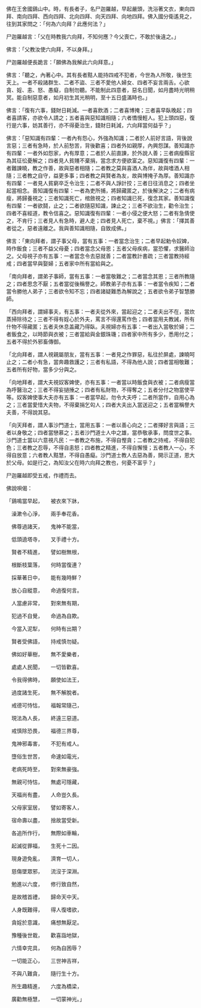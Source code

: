 佛在王舍國鷄山中。時，有長者子，名尸迦羅越，早起嚴頭，洗浴著文衣，東向四拜、南向四拜、西向四拜、北向四拜、向天四拜、向地四拜。佛入國分衛遙見之，往到其家問之：「何為六向拜？此應何法？」

尸迦羅越言：「父在時教我六向拜，不知何應？今父喪亡，不敢於後違之。」

佛言：「父教汝使六向拜，不以身拜。」

尸迦羅越便長跪言：「願佛為我解此六向拜意。」

佛言：「聽之，內著心中。其有長者黠人能持四戒不犯者，今世為人所敬，後世生天上。一者不殺諸群生、二者不盜、三者不愛他人婦女、四者不妄言兩舌。心欲貪、婬、恚、怒、愚癡，自制勿聽。不能制此四意者，惡名日聞，如月盡時光明稍冥。能自制惡意者，如月初生其光稍明，至十五日盛滿時也。」

佛言：「復有六事，錢財日耗減。一者喜飲酒；二者喜博掩；三者喜早臥晚起；四者喜請客，亦欲令人請之；五者喜與惡知識相隨；六者憍慢輕人。犯上頭四惡，復行是六事，妨其善行，亦不得憂治生，錢財日耗減，六向拜當何益乎？」

佛言：「惡知識有四輩：一者內有怨心，外強為知識；二者於人前好言語，背後說言惡；三者有急時，於人前愁苦，背後歡喜；四者外如親厚，內興怨謀。善知識亦有四輩：一者外如怨家，內有厚意；二者於人前直諫，於外說人善；三者病瘦縣官為其征彸憂解之；四者見人貧賤不棄捐，當念求方便欲富之。惡知識復有四輩：一者難諫曉，教之作善，故與惡者相隨；二者教之莫與喜酒人為伴，故與嗜酒人相隨；三者教之自守，益更多事；四者教之與賢者為友，故與博掩子為厚。善知識亦有四輩：一者見人貧窮卒乏令治生；二者不與人諍計挍；三者日往消息之；四者坐起當相念。善知識復有四輩：一者為吏所捕，將歸藏匿之，於後解決之；二者有病瘦，將歸養視之；三者知識死亡，棺斂視之；四者知識已死，復念其家。善知識復有四輩：一者欲鬪，止之；二者欲隨惡知識，諫止之；三者不欲治生，勸令治生；四者不喜經道，教令信喜之。惡知識復有四輩：一者小侵之便大怒；二者有急倩使之，不肯行；三者見人有急時，避人走；四者見人死亡，棄不視。」佛言：「擇其善者從之，惡者遠離之。我與善知識相隨，自致成佛。」

佛言：「東向拜者，謂子事父母，當有五事：一者當念治生；二者早起勅令奴婢，時作飯食；三者不益父母憂；四者當念父母恩；五者父母疾病，當恐懼，求醫師治之。父母視子亦有五事：一者當念令去惡就善；二者當教計書疏；三者當教持經戒；四者當早與娶婦；五者家中所有當給與之。

「南向拜者，謂弟子事師，當有五事：一者當敬難之；二者當念其恩；三者所教隨之；四者思念不厭；五者當從後稱譽之。師教弟子亦有五事：一者當令疾知；二者當令勝他人弟子；三者欲令知不忘；四者諸疑難悉為解說之；五者欲令弟子智慧勝師。

「西向拜者，謂婦事夫，有五事：一者夫從外來，當起迎之；二者夫出不在，當炊蒸掃除待之；三者不得有婬心於外夫，罵言不得還罵作色；四者當用夫教誡，所有什物不得藏匿；五者夫休息盖藏乃得臥。夫視婦亦有五事：一者出入當敬於婦；二者飯食之，以時節與衣被；三者當給與金銀珠璣；四者家中所有多少，悉用付之；五者不得於外邪畜傳御。

「北向拜者，謂人視親屬朋友，當有五事：一者見之作罪惡，私往於屏處，諫曉呵止之；二者小有急，當奔趣救護之；三者有私語，不得為他人說；四者當相敬難；五者所有好物，當多少分與之。

「向地拜者，謂大夫視奴客婢使，亦有五事：一者當以時飯食與衣被；二者病瘦當為呼醫治之；三者不得妄撾捶之；四者有私財物，不得奪之；五者分付之物當使平等。奴客婢使事大夫亦有五事：一者當早起，勿令大夫呼；二者所當作，自用心為之；三者當愛惜大夫物，不得棄捐乞匃人；四者大夫出入當送迎之；五者當稱譽大夫善，不得說其惡。

「向天拜者，謂人事沙門道士，當用五事：一者以善心向之；二者擇好言與語；三者以身敬之；四者當戀慕之；五者沙門道士人中之雄，當恭敬承事，問度世之事。沙門道士當以六意視凡民：一者教之布施，不得自慳貪；二者教之持戒，不得自犯色；三者教之忍辱，不得自恚怒；四者教之精進，不得自懈慢；五者教人一心，不得自放意；六者教人黠慧，不得自愚癡。沙門道士教人去惡為善，開示正道，恩大於父母。如是行之，為知汝父在時六向拜之教也，何憂不富乎？」

尸迦羅越即受五戒，作禮而去。

佛說唄偈：

「鷄鳴當早起，　　被衣來下牀，

　澡漱令心淨，　　兩手奉花香。

　佛尊過諸天，　　鬼神不能當，

　低頭遶塔寺，　　叉手禮十方。

　賢者不精進，　　譬如樹無根，

　根斷枝葉落，　　何時當復連？

　採華著日中，　　能有幾時鮮？

　放心自縱意，　　命過復何言。

　人當慮非常，　　對來無有期，

　犯過不自覺，　　命過為自欺。

　今當入泥犁，　　何時有出期？

　賢者受佛語，　　持戒慎勿疑。

　佛如好華樹，　　無不愛樂者，

　處處人民聞，　　一切皆歡喜。

　令我得佛時，　　願使如法王，

　過度諸生死，　　無不解脫者。

　戒德可恃怙，　　福報常隨己，

　現法為人長，　　終遠三惡道。

　戒慎除恐畏，　　福德三界尊，

　鬼神邪毒害，　　不犯有戒人。

　墮俗生世苦，　　命速如電光，

　老病死時至，　　對來無豪強。

　無親可恃怙，　　無處可隱藏，

　天福尚有盡，　　人命豈久長。

　父母家室居，　　譬如寄客人，

　宿命壽以盡，　　捨故當受新。

　各追所作行，　　無際如車輪，

　起滅從罪福，　　生死十二因。

　現身遊免亂，　　濟育一切人，

　慈傷墜眾邪，　　流沒于深淵。

　勉進以六度，　　修行致自然，

　是故稽首禮，　　歸命天中天。

　人身既難得，　　得人復嗜欲，

　貪婬於意識，　　痛想無厭足。

　豫種後世栽，　　歡喜詣地獄，

　六情幸完具，　　何為自困辱？

　一切能正心，　　三世神吉祥，

　不與八難貪，　　隨行生十方。

　所生趣精進，　　六度為橋梁，

　廣勸無極慧，　　一切蒙神光。」
